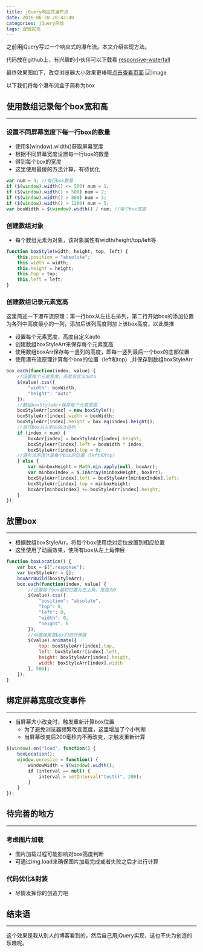 ```yaml
---
title: jQuery响应式瀑布流
date: 2016-06-20 20:42:49
categories: jQuery杂烩
tags: 逻辑实现
---
```

之前用jQuery写过一个响应式的瀑布流。本文介绍实现方法。
<!--more-->

代码放在github上，有兴趣的小伙伴可以下载看
[responsive-waterfall](https://github.com/godbasin/godbasin.github.io/tree/blog-codes/responsive-waterfall)

最终效果图如下，改变浏览器大小效果更棒哦[点击查看页面](http://o922dcmwp.bkt.clouddn.com/index.html)
![image](https://github-imglib-1255459943.cos.ap-chengdu.myqcloud.com/responsive-waterfall.png)

以下我们将每个瀑布流盒子简称为box

## 使用数组记录每个box宽和高
-----

### 设置不同屏幕宽度下每一行box的数量
- 使用$(window).width()获取屏幕宽度
- 根据不同屏幕宽度设置每一行box的数量
- 得到每个box的宽度
- 这里使用最傻的方法计算，有待优化

``` javascript
var num = 4; //每行box数量
if ($(window).width() <= 500) num = 1;
if ($(window).width() > 500) num = 2;
if ($(window).width() > 800) num = 3;
if ($(window).width() > 1200) num = 5;
var boxWidth = $(window).width() / num; //每个box宽度
```

### 创建数组对象
- 每个数组元素为对象，该对象属性有width/height/top/left等

``` javascript
function boxStyle(width, height, top, left) {
	this.position = "absolute";
	this.width = width;
	this.height = height;
	this.top = top;
	this.left = left;
}
```

### 创建数组记录元素宽高
这里简述一下瀑布流原理：第一行box从左往右排列，第二行开始box的添加位置为各列中高度最小的一列，添加后该列高度则加上该box高度，以此类推
- 设置每个元素宽度，高度自定义auto
- 创建数组boxStyleArr来保存每个元素宽高
- 使用数组boxArr保存每一竖列的高度，即每一竖列最后一个box的底部位置
- 使用瀑布流原理计算每个box的位置（left和top）,并保存到数组boxStyleArr

``` javascript
box.each(function(index, value) {
	//设置每个元素宽度，高度自定义auto
	$(value).css({
		"width": boxWidth,
		"height": "auto"
	});
	//数组boxStyleArr保存每个元素宽高
	boxStyleArr[index] = new boxStyle();
	boxStyleArr[index].width = boxWidth;
	boxStyleArr[index].height = box.eq(index).height();
	//首行box从左到右依次排列
	if (index < num) {
		boxArr[index] = boxStyleArr[index].height;
		boxStyleArr[index].left = boxWidth * index;
		boxStyleArr[index].top = 0;
	//瀑布流原理计算每个box的位置（left和top）
	} else {
		var minboxHeight = Math.min.apply(null, boxArr);
		var minboxIndex = $.inArray(minboxHeight, boxArr);
		boxStyleArr[index].left = boxStyleArr[minboxIndex].left;
		boxStyleArr[index].top = minboxHeight;
		boxArr[minboxIndex] += boxStyleArr[index].height;
	}
});
```


## 放置box
-----
- 根据数组boxStyleArr，将每个box使用绝对定位放置到相应位置
- 这里使用了动画效果，使所有box从左上角伸展

``` javascript
function boxLocation() {
	var box = $(".response");
	var boxStyleArr = [];
	boxArrBuild(boxStyleArr);
	box.each(function(index, value) {
		//设置每个box最初位置为左上角，宽高为0
		$(value).css({
			"position": "absolute",
			"top": 0,
			"left": 0,
			"width": 0,
			"height": 0
		});
		//动画效果使box们进行伸展
		$(value).animate({
			top: boxStyleArr[index].top,
			left: boxStyleArr[index].left,
			height: boxStyleArr[index].height,
			width: boxStyleArr[index].width
		}, 500);
	});
}
```

## 绑定屏幕宽度改变事件
-----
- 当屏幕大小改变时，触发重新计算box位置
  - 为了避免浏览器频繁改变宽度，这里增加了个小判断
  - 当屏幕改变后200毫秒内不再改变，才触发重新计算

``` javascript
$(window).on("load", function() {
	boxLocation();
	window.onresize = function() {
		windowWidth = $(window).width();
		if (interval == null) {
			interval = setInterval("test()", 200);
		}
	}
});
```

## 待完善的地方
-----
### 考虑图片加载
- 图片加载过程可能影响对box高度判断
- 可通过img.load来确保图片加载完成或者失败之后才进行计算
### 代码优化&封装
- 尽情发挥你的创造力吧

## 结束语
-----
这个效果是我从别人的博客看到的，然后自己用jQuery实现，这也不失为创造的乐趣呢。